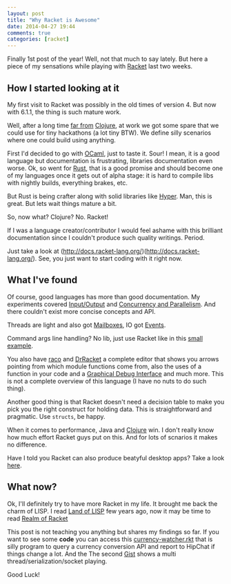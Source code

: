 ```yaml
---
layout: post
title: "Why Racket is Awesome"
date: 2014-04-27 19:44
comments: true
categories: [racket]
---
```


Finally 1st post of the year! Well, not that much to say lately. But here a piece of my sensations while playing with [Racket](http://racket-lang.org/) last two weeks.

How I started looking at it
----

My first visit to Racket was possibly in the old times of version 4. But now with 6.1.1, the thing is such mature work.

Well, after a long time [far from](http://www.reddit.com/r/Clojure/comments/2r63gt/why_did_you_stop_using_clojure/cnkez0i) [Clojure](http://clojure.org/), at work we got some spare that we could use for tiny hackathons (a lot tiny BTW). We define silly scenarios where one could build using anything.

First I'd decided to go with [OCaml](https://ocaml.org/), just to taste it. Sour! I mean, it is a good language but documentation is frustrating, libraries documentation even worse. Ok, so went for [Rust](http://www.rust-lang.org/), that is a good promise and should become one of my languages once it gets out of alpha stage: it is hard to compile libs with nightly builds, everything brakes, etc.

But Rust is being crafter along with solid libraries like [Hyper](http://hyperium.github.io/hyper/hyper/index.html). Man, this is great. But lets wait things mature a bit.

So, now what? Clojure? No. Racket!

If I was a language creator/contributor I would feel ashame with this brilliant documentation since I couldn't produce such quality writings. Period.

Just take a look at (http://docs.racket-lang.org/)(http://docs.racket-lang.org/). See, you just want to start coding with it right now.

What I've found
---

Of course, good languages has more than good documentation. My experiments covered [Input/Output](http://docs.racket-lang.org/reference/input-and-output.html) and [Concurrency and Parallelism](http://docs.racket-lang.org/reference/concurrency.html). And there couldn't exist more concise concepts and API.

Threads are light and also got [Mailboxes](http://docs.racket-lang.org/reference/threads.html#%28part._threadmbox%29), IO got [Events](http://docs.racket-lang.org/reference/port-lib.html#%28part._.Port_.Events%29).

Command args line handling? No lib, just use Racket like in this [small example](https://gist.github.com/paulosuzart/4c730a14ff9b3fff6fac#file-guess-server-rkt-L73).

You also have [raco](http://docs.racket-lang.org/guide/cmdline-tools.html#%28part._compile%29) and [DrRacket](http://docs.racket-lang.org/drracket/index.html) a complete editor that shows you arrows pointing from which module functions come from, also the uses of a function in your code and a [Graphical Debug Interface](http://docs.racket-lang.org/drracket/debugger.html) and much more. This is not a complete overview of this language (I have no nuts to do such thing).

Another good thing is that Racket doesn't need a decision table to make you pick you the right construct for holding data. This is straightforward and pragmatic. Use `structs`, be happy.

When it comes to performance, Java and [Clojure](http://benchmarksgame.alioth.debian.org/u64/compare.php?lang=clojure&lang2=racket) win. I don't really know how much effort Racket guys put on this. And for lots of scnarios it makes no difference.

Have I told you Racket can also produce beatyful desktop apps? Take a look [here](http://docs.racket-lang.org/gui/index.html).

What now?
---

Ok, I'll definitely try to have more Racket in my life. It brought me back the charm of LISP. I read [Land of LISP](http://www.amazon.com/Land-Lisp-Learn-Program-Game/dp/1593272812/ref=sr_1_1?s=books&ie=UTF8&qid=1428021425&sr=1-1&keywords=land+of+lisp) few years ago, now it may be time to read [Realm of Racket](http://www.amazon.com/dp/1593274912/ref=cm_sw_su_dp)

This post is not teaching you anything but shares my findings so far. If you want to see some **code** you can access this [currency-watcher.rkt](https://gist.github.com/paulosuzart/96197abdbf68b078545c) that is silly program to query a currency conversion API and report to HipChat if things change a lot. And the The second [Gist](https://gist.github.com/paulosuzart/4c730a14ff9b3fff6fac) shows a multi thread/serialization/socket playing.

Good Luck!
